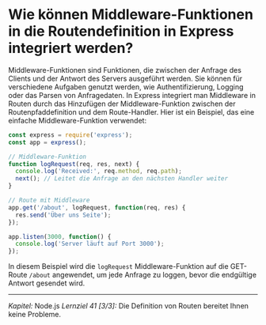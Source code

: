 # Wie können Middleware-Funktionen in die Routendefinition in Express integriert werden?

Middleware-Funktionen sind Funktionen, die zwischen der Anfrage des Clients und der Antwort des Servers ausgeführt werden. Sie können für verschiedene Aufgaben genutzt werden, wie Authentifizierung, Logging oder das Parsen von Anfragedaten. In Express integriert man Middleware in Routen durch das Hinzufügen der Middleware-Funktion zwischen der Routenpfaddefinition und dem Route-Handler. Hier ist ein Beispiel, das eine einfache Middleware-Funktion verwendet:

```javascript
const express = require('express');
const app = express();

// Middleware-Funktion
function logRequest(req, res, next) {
  console.log('Received:', req.method, req.path);
  next(); // Leitet die Anfrage an den nächsten Handler weiter
}

// Route mit Middleware
app.get('/about', logRequest, function(req, res) {
  res.send('Über uns Seite');
});

app.listen(3000, function() {
  console.log('Server läuft auf Port 3000');
});
```

In diesem Beispiel wird die `logRequest` Middleware-Funktion auf die GET-Route `/about` angewendet, um jede Anfrage zu loggen, bevor die endgültige Antwort gesendet wird.

---

_Kapitel:_ Node.js
_Lernziel 41 \[3/3\]:_ Die Definition von Routen bereitet Ihnen keine Probleme.
